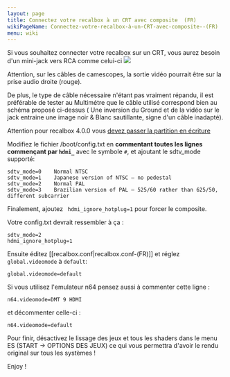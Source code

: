 ```yaml
---
layout: page
title: Connectez votre recalbox à un CRT avec composite  (FR)
wikiPageName: Connectez-votre-recalbox-à-un-CRT-avec-composite--(FR)
menu: wiki
---
```


Si vous souhaitez connecter votre recalbox sur un CRT, vous aurez besoin d'un mini-jack vers RCA comme celui-ci
![](https://cms-assets.tutsplus.com/uploads/users/31/posts/21821/image/4poleAV2.png)

Attention, sur les câbles de camescopes, la sortie vidéo pourrait être sur la prise audio droite (rouge).

De plus, le type de câble nécessaire n'étant  pas vraiment  répandu, il est préférable de tester au Multimétre que le câble utilisé correspond bien au schéma proposé ci-dessus ( Une inversion du Ground et de la vidéo sur le jack entraine une image noir & Blanc sautillante, signe d'un câble inadapté).

Attention pour recalbox 4.0.0 vous [devez passer la partition en écriture](https://github.com/recalbox/recalbox-os/wiki/partition-en-ecriture-%28FR%29)

Modifiez le fichier /boot/config.txt en **commentant toutes les lignes commençant par `hdmi_`** avec le symbole `#`, et ajoutant le sdtv_mode supporté:
```
sdtv_mode=0    Normal NTSC   
sdtv_mode=1    Japanese version of NTSC – no pedestal  
sdtv_mode=2    Normal PAL   
sdtv_mode=3    Brazilian version of PAL – 525/60 rather than 625/50, different subcarrier
``` 

Finalement, ajoutez ``` hdmi_ignore_hotplug=1``` pour forcer le composite.

Votre config.txt devrait ressembler à ça :
```
sdtv_mode=2
hdmi_ignore_hotplug=1
```

Ensuite éditez [[recalbox.conf|recalbox.conf-(FR)]] et réglez `global.videomode` à `default`:  
```
global.videomode=default
```
Si vous utilisez l'emulateur n64 pensez aussi à commenter cette ligne : 
```
n64.videomode=DMT 9 HDMI
```
et décommenter celle-ci :
```
n64.videomode=default
```
Pour finir, désactivez le lissage des jeux et tous les shaders dans le menu ES (START -> OPTIONS DES JEUX) ce qui vous permettra d'avoir le rendu original sur tous les systèmes !

Enjoy !
